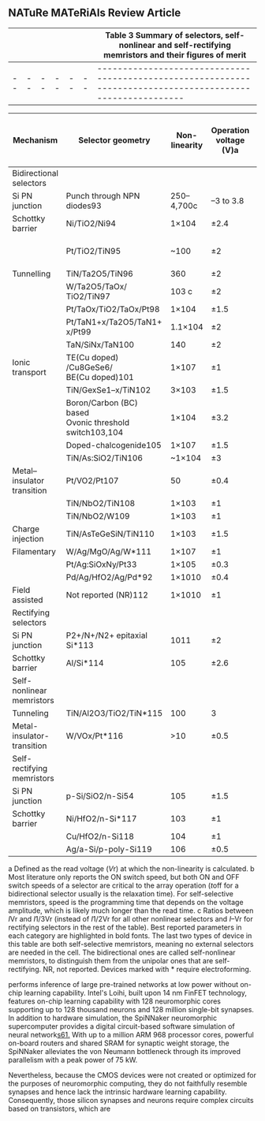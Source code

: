 ## **NATuRe MATeRiAls** Review Article

|  |  |  |  |  |  | Table 3   Summary of selectors, self- nonlinear and self-rectifying memristors and their figures of merit |
|--|--|--|--|--|--|-----------------------------------------------------------------------------------------------------------|
|--|--|--|--|--|--|-----------------------------------------------------------------------------------------------------------|

| Mechanism                  | Selector geometry                                         | Non-linearity | Operation<br>voltage<br>(V)a | Max. current<br>density<br>(A cm−2<br>)                              | Speed (ns)b ton tof |       | Endurance     | I–V   symmetry   |
|----------------------------|-----------------------------------------------------------|---------------|------------------------------|------------------------------------|-------------|-------|---------------|----------|
| Bidirectional selectors    |                                                           |               |                              |                                    |             |       |               |          |
| Si PN junction             | Punch through NPN diodes93                                | 250–4,700c    | –3 to 3.8                    | >106                               | <10         | NR    | NR            | No       |
| Schottky barrier           | Ni/TiO2/Ni94                                              | 1×104         | ±2.4                         | 1×105                              | NR          | NR    | 103<br>(d.c.) | Yes      |
|                            | Pt/TiO2/TiN95                                             | ~100          | ±2                           | 103<br>to<br>1.5×104               | NR          | NR    | NR            | No       |
| Tunnelling                 | TiN/Ta2O5/TiN96                                           | 360           | ±2                           | 1×105                              | <10         | <10   | 107           | Yes      |
|                            | W/Ta2O5/TaOx/ TiO2/TiN97                                  | 103 c         | ±2                           | >107                               | <20         | <10   | 105           | Yes      |
|                            | Pt/TaOx/TiO2/TaOx/Pt98                                    | 1×104         | ±1.5                         | 3.2×107                            | 100         | NR    | 1010          | No       |
|                            | Pt/TaN1+x/Ta2O5/TaN1+<br>x/Pt99                           | 1.1×104       | ±2                           | ~104                               | NR          | NR    | 108           | Yes      |
|                            | TaN/SiNx/TaN100                                           | 140           | ±2                           | 1×105                              | <10         | NR    | NR            | Yes      |
| Ionic transport            | TE(Cu doped) /Cu8GeSe6/<br>BE(Cu doped)101                | 1×107         | ±1                           | 1.5×107                            | 2.5×104     | 15    | 1010          | Yes      |
|                            | TiN/GexSe1–x/TiN102                                       | 3×103         | ±1.5                         | 2×107                              | <10         | NR    | 106           | Yes      |
|                            | Boron/Carbon (BC) based<br>Ovonic threshold switch103,104 | 1×104         | ±3.2                         | 1×107                              | <10         | NR    | 108           | Yes      |
|                            | Doped-chalcogenide105                                     | 1×107         | ±1.5                         | 1.6×106                            | <10         | <10   | 109           | Yes      |
|                            | TiN/As:SiO2/TiN106                                        | ~1×104        | ±3                           | 2.5×107                            | 23          | 52    | 105           | No       |
| Metal–insulator transition | Pt/VO2/Pt107                                              | 50            | ±0.4                         | >106                               | <20         | NR    | NR            | Yes      |
|                            | TiN/NbO2/TiN108                                           | 1×103         | ±1                           | 8×108                              | NR          | NR    | 103           | Yes      |
|                            | TiN/NbO2/W109                                             | 1×103         | ±1                           | 1×107                              | 103         | NR    | 106           | Yes      |
| Charge injection           | TiN/AsTeGeSiN/TiN110                                      | 1×103         | ±1.5                         | 1.1×107                            | 103         | NR    | 108           | Yes      |
| Filamentary                | W/Ag/MgO/Ag/W*111                                         | 1×107         | ±1                           | 4                                  | 50          | 25    | 104 (d.c.)    | Yes      |
|                            | Pt/Ag:SiOxNy/Pt33                                         | 1×105         | ±0.3                         | 1                                  | 3×106       | 3×107 | 106           | Yes      |
|                            | Pd/Ag/HfO2/Ag/Pd*92                                       | 1×1010        | ±0.4                         | 4                                  | 75          | 250   | 108           | Yes      |
| Field assisted             | Not reported (NR)112                                      | 1×1010        | ±1                           | 5×106                              | <50         | <10   | 108           | Yes      |
| Rectifying selectors       |                                                           |               |                              |                                    |             |       |               |          |
| Si PN junction             | P2+/N+/N2+ epitaxial Si*113                               | 1011          | ±2                           | NR                                 | NR          | NR    | NR            | No       |
| Schottky barrier           | Al/Si*114                                                 | 105           | ±2.6                         | >10                                | NR          | NR    | NR            | No       |
| Self-nonlinear memristors  |                                                           |               |                              |                                    |             |       |               |          |
| Tunneling                  | TiN/Al2O3/TiO2/TiN*115                                    | 100           | 3                            | >105                               | 10          | 10    | NR            | Yes      |
| Metal-insulator-transition | W/VOx/Pt*116                                              | >10           | ±0.5                         | >2×106                             | <104        | <104  | 100           | Yes      |
| Self-rectifying memristors |                                                           |               |                              |                                    |             |       |               |          |
| Si PN junction             | p-Si/SiO2/n-Si54                                          | 105           | ±1.5                         | >4×104                             | NR          | NR    | >100 (d.c.)   | No       |
| Schottky barrier           | Ni/HfO2/n-Si*117                                          | 103           | ±1                           | >10                                | NR          | NR    | NR            | No       |
|                            | Cu/HfO2/n-Si118                                           | 104           | ±1                           | >50                                | NR          | NR    | NR            | No       |
|                            | Ag/a-Si/p-poly-Si119                                      | 106           | ±0.5                         | >2.5×103                           | <100        | <100  | >108          | No       |

a Defined as the read voltage (*V*r) at which the non-linearity is calculated. b Most literature only reports the ON switch speed, but both ON and OFF switch speeds of a selector are critical to the array operation (*t*off for a bidirectional selector usually is the relaxation time). For self-selective memristors, speed is the programming time that depends on the voltage amplitude, which is likely much longer than the read time. c Ratios between *I*Vr and *I*1/3Vr (instead of *I*1/2Vr for all other nonlinear selectors and *I*–Vr for rectifying selectors in the rest of the table). Best reported parameters in each category are highlighted in bold fonts. The last two types of device in this table are both self-selective memristors, meaning no external selectors are needed in the cell. The bidirectional ones are called self-nonlinear memristors, to distinguish them from the unipolar ones that are self-rectifying. NR, not reported. Devices marked with \* require electroforming.

performs inference of large pre-trained networks at low power without on-chip learning capability. Intel's Loihi, built upon 14 nm FinFET technology, features on-chip learning capability with 128 neuromorphic cores supporting up to 128 thousand neurons and 128 million single-bit synapses. In addition to hardware simulation, the SpiNNaker neuromorphic supercomputer provides a digital circuit-based software simulation of neural network[s61.](#page--1-0) With up to a million ARM 968 processor cores, powerful on-board routers and shared SRAM for synaptic weight storage, the SpiNNaker alleviates the von Neumann bottleneck through its improved parallelism with a peak power of 75 kW.

Nevertheless, because the CMOS devices were not created or optimized for the purposes of neuromorphic computing, they do not faithfully resemble synapses and hence lack the intrinsic hardware learning capability. Consequently, those silicon synapses and neurons require complex circuits based on transistors, which are